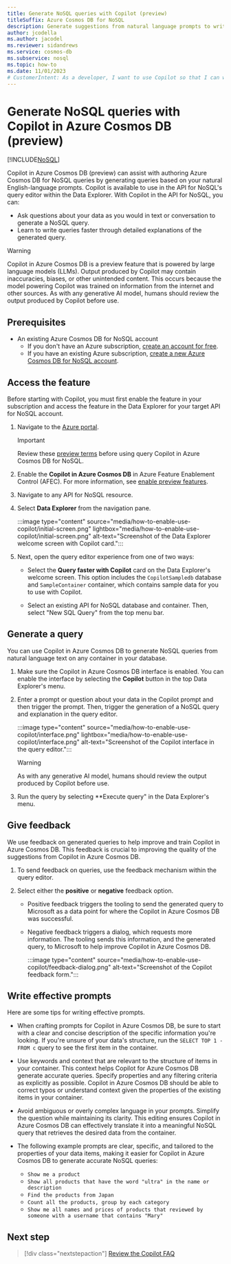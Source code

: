 ```yaml
---
title: Generate NoSQL queries with Copilot (preview)
titleSuffix: Azure Cosmos DB for NoSQL
description: Generate suggestions from natural language prompts to write NoSQL queries using Copilot (preview) in Azure Cosmos DB for NoSQL.
author: jcodella
ms.author: jacodel
ms.reviewer: sidandrews
ms.service: cosmos-db
ms.subservice: nosql
ms.topic: how-to
ms.date: 11/01/2023
# CustomerIntent: As a developer, I want to use Copilot so that I can write queries faster and easier.
---
```


# Generate NoSQL queries with Copilot in Azure Cosmos DB (preview)

[!INCLUDE[NoSQL](../../includes/appliesto-nosql.md)]

Copilot in Azure Cosmos DB (preview) can assist with authoring Azure Cosmos DB for NoSQL queries by generating queries based on your natural English-language prompts. Copilot is available to use in the API for NoSQL's query editor within the Data Explorer. With Copilot in the API for NoSQL, you can:

- Ask questions about your data as you would in text or conversation to generate a NoSQL query.
- Learn to write queries faster through detailed explanations of the generated query.
  
> [!WARNING]
> Copilot in Azure Cosmos DB is a preview feature that is powered by large language models (LLMs). Output produced by Copilot may contain inaccuracies, biases, or other unintended content. This occurs because the model powering Copilot was trained on information from the internet and other sources. As with any generative AI model, humans should review the output produced by Copilot before use.

## Prerequisites

- An existing Azure Cosmos DB for NoSQL account
  - If you don't have an Azure subscription, [create an account for free](https://azure.microsoft.com/free).
  - If you have an existing Azure subscription, [create a new Azure Cosmos DB for NoSQL account](../quickstart-portal.md).

## Access the feature

Before starting with Copilot, you must first enable the feature in your subscription and access the feature in the Data Explorer for your target API for NoSQL account.

1. Navigate to the [Azure portal](https://portal.azure.com).

    > [!IMPORTANT]
    > Review these [preview terms](https://azure.microsoft.com/support/legal/preview-supplemental-terms/#AzureOpenAI-PoweredPreviews) before using query Copilot in Azure Cosmos DB for NoSQL.

1. Enable the **Copilot in Azure Cosmos DB** in Azure Feature Enablement Control (AFEC). For more information, see [enable preview features](../../../azure-resource-manager/management/preview-features.md).

1. Navigate to any API for NoSQL resource.

1. Select **Data Explorer** from the navigation pane.

    :::image type="content" source="media/how-to-enable-use-copilot/initial-screen.png" lightbox="media/how-to-enable-use-copilot/initial-screen.png" alt-text="Screenshot of the Data Explorer welcome screen with Copilot card.":::

1. Next, open the query editor experience from one of two ways:

   - Select the **Query faster with Copilot** card on the Data Explorer's welcome screen. This option includes the `CopilotSampledb` database and `SampleContainer` container, which contains sample data for you to use with Copilot.

   - Select an existing API for NoSQL database and container. Then, select "New SQL Query" from the top menu bar.

## Generate a query

You can use Copilot in Azure Cosmos DB to generate NoSQL queries from natural language text on any container in your database.

1. Make sure the Copilot in Azure Cosmos DB interface is enabled. You can enable the interface by selecting the **Copilot** button in the top Data Explorer's menu.

1. Enter a prompt or question about your data in the Copilot prompt and then trigger the prompt. Then, trigger the generation of a NoSQL query and explanation in the query editor.

    :::image type="content" source="media/how-to-enable-use-copilot/interface.png" lightbox="media/how-to-enable-use-copilot/interface.png" alt-text="Screenshot of the Copilot interface in the query editor.":::

    > [!WARNING]
    > As with any generative AI model, humans should review the output produced by Copilot before use.

1. Run the query by selecting **Execute query" in the Data Explorer's menu.

## Give feedback

We use feedback on generated queries to help improve and train Copilot in Azure Cosmos DB. This feedback is crucial to improving the quality of the suggestions from Copilot in Azure Cosmos DB.

1. To send feedback on queries, use the feedback mechanism within the query editor.

1. Select either the **positive** or **negative** feedback option.

    - Positive feedback triggers the tooling to send the generated query to Microsoft as a data point for where the Copilot in Azure Cosmos DB was successful.

    - Negative feedback triggers a dialog, which requests more information. The tooling sends this information, and the generated query, to Microsoft to help improve Copilot in Azure Cosmos DB.

        :::image type="content" source="media/how-to-enable-use-copilot/feedback-dialog.png" alt-text="Screenshot of the Copilot feedback form.":::

## Write effective prompts

Here are some tips for writing effective prompts.

- When crafting prompts for Copilot in Azure Cosmos DB, be sure to start with a clear and concise description of the specific information you're looking. If you're unsure of your data's structure, run the `SELECT TOP 1 - FROM c` query to see the first item in the container.

- Use keywords and context that are relevant to the structure of items in your container. This context helps Copilot for Azure Cosmos DB generate accurate queries. Specify properties and any filtering criteria as explicitly as possible. Copilot in Azure Cosmos DB should be able to correct typos or understand context given the properties of the existing items in your container.

- Avoid ambiguous or overly complex language in your prompts. Simplify the question while maintaining its clarity. This editing ensures Copilot in Azure Cosmos DB can effectively translate it into a meaningful NoSQL query that retrieves the desired data from the container.

- The following example prompts are clear, specific, and tailored to the properties of your data items, making it easier for Copilot in Azure Cosmos DB to generate accurate NoSQL queries:

  - `Show me a product`
  - `Show all products that have the word "ultra" in the name or description`
  - `Find the products from Japan`
  - `Count all the products, group by each category`
  - `Show me all names and prices of products that reviewed by someone with a username that contains "Mary"`

## Next step

> [!div class="nextstepaction"]
> [Review the Copilot FAQ](../../copilot-faq.yml)
